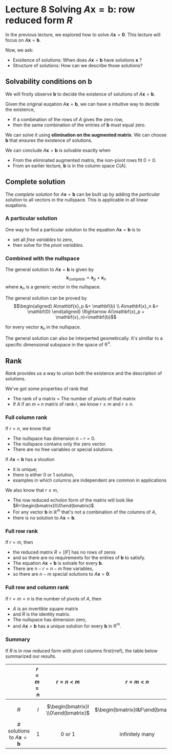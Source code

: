 # Lecture 8 Solving $A\mathbf{x}=\mathbf{b}$: row reduced form $R$

In the previous lecture, we explored how to solve $A\mathbf{x}=\mathbf{0}$. This lecture will focus on $A\mathbf{x}=\mathbf{b}$.

Now, we ask:
- Exisitence of solutions: When does $A\mathbf{x}=\mathbf{b}$ have solutions $\mathbf{x}$ ?
- Structure of solutions: How can we describe those solutions?

## Solvability conditions on $\mathbf{b}$

We will firstly observe $\mathbf{b}$ to decide the existence of solutions of $A\mathbf{x}=\mathbf{b}$.

Given the original euqation $A\mathbf{x}=\mathbf{b}$, we can have a intuitive way to decide the existence,
-  If a combination of the rows of $A$ gives the zero row, 
-  then the same combination of the entries of $\mathbf{b}$ must equal zero.

We can solve it using **elimination on the augmented matrix**. We can choose $\mathbf{b}$ that ensures the existence of solutions. 

We can conclude $A\mathbf{x}=\mathbf{b}$ is solvable exactly when
- From the eliminated augmented matrix, the non-pivot rows fit $0=0$.
- From an earlier lecture, $\mathbf{b}$ is in the column space $C(A)$.


## Complete solution

The *complete solution* for $A\mathbf{x}=\mathbf{b}$ can be built up by adding the *particular solution* to all vectors in the nullspace. This is applicable in all linear euqations.

### A particular solution

One way to find a particular solution to the equation $A\mathbf{x}=\mathbf{b}$ is to 
- set all *free variables* to zero, 
- then solve for the *pivot variables*.

### Combined with the nullspace

The general solution to $A\mathbf{x}=\mathbf{b}$ is given by
$$\mathbf{x}_{complete} = \mathbf{x}_{p} + \mathbf{x}_{n}$$
where $\mathbf{x}_n$ is a generic vector in the nullspace.

The general solution can be proved by
$$\begin{aligned}
    A\mathbf{x}_p &= \mathbf{b} \\
    A\mathbf{x}_n &= \mathbf{0} 
\end{aligned} \Rightarrow A(\mathbf{x}_p + \mathbf{x}_n)=\mathbf{b}$$

for every vector $\mathbf{x}_n$ in the nullspace.

The general solution can also be interperted geometircally. It's simillar to a specific dimensional subspace in the space of $\mathbb{R}^n$.


## Rank

*Rank* provides us a way to union both the existence and the description of solutions.

We've got some properties of rank that
- The rank of a matrix = The number of pivots of that matrix
- If $A$ if an $m\times n$ matrix of rank $r$, we know $r \leqslant m$ and $r \leqslant n$.

### Full column rank

If $r=n$, we know that
- The nullspace has dimension $n-r = 0$.
- The nullspace contains only the zero vector.
- There are no free variables or special solutions.

If $A\mathbf{x}=\mathbf{b}$ has a sloution
- it is unique;
- there is either 0 or 1 solution,
- examples in which columns are independent are common in applications

We also know that $r \leqslant m$,
- The row reduced echolon form of the matrix will look like $R=\begin{bmatrix}I\\0\end{bmatrix}$.
- For any vector $\mathbf{b}$ in $\mathbb{R}^m$ that's not a combination of the columns of $A$,
- there is no solution to $A\mathbf{x}=\mathbf{b}$.

### Full row rank

If $r=m$, then
- the reduced matrix $R=[I F]$ has no rows of zeros
- and so there are no requirements for the entires of $\mathbf{b}$ to satisfy.
- The equation $A\mathbf{x}=\mathbf{b}$ is solvale for every $\mathbf{b}$.
- There are $n-r=n-m$ free variables,
- so there are $n-m$ special solutions to $A\mathbf{x}=\mathbf{0}$.

### Full row and column rank

If $r=m=n$ is the number of pivots of $A$, then
- $A$ is an invertible square matrix
- and $R$ is the identity matrix.
- The nullspace has dimension zero,
- and $A\mathbf{x}=\mathbf{b}$ has a unique solution for every $\mathbf{b}$ in $\mathbb{R}^{m}$.

### Summary

If $R$ is in row reduced form with pivot columns first(rref), the table below summarized our results.

||$r=m=n$|$r=n<m$|$r=m<n$|$r<m, r<n$|
|:-:|:-:|:-:|:-:|:-:|
|$R$|$I$|$\begin{bmatrix}I \\0\end{bmatrix}$|$\begin{bmatrix}I&F\end{bmatrix}$|$\begin{bmatrix}I & F \\0 & 0\end{bmatrix}$|
|# solutions to $A\mathbf{x}=\mathbf{b}$| $1$ | $0$ or $1$ | infinitely many | $0$ or infinitely many |